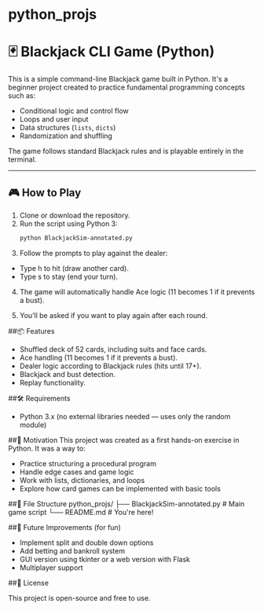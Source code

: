 # python_projs
# 🃏 Blackjack CLI Game (Python)

This is a simple command-line Blackjack game built in Python. It's a beginner project created to practice fundamental programming concepts such as:

- Conditional logic and control flow  
- Loops and user input  
- Data structures (`lists`, `dicts`)  
- Randomization and shuffling  

The game follows standard Blackjack rules and is playable entirely in the terminal.

---

## 🎮 How to Play
1. Clone or download the repository.
2. Run the script using Python 3:
   ```bash
   python BlackjackSim-annotated.py
3. Follow the prompts to play against the dealer:

  - Type h to hit (draw another card).
  - Type s to stay (end your turn).

4. The game will automatically handle Ace logic (11 becomes 1 if it prevents a bust).

5. You’ll be asked if you want to play again after each round.

##📦 Features
  - Shuffled deck of 52 cards, including suits and face cards.
  - Ace handling (11 becomes 1 if it prevents a bust).
  - Dealer logic according to Blackjack rules (hits until 17+).
  - Blackjack and bust detection.
  - Replay functionality.

##🛠️ Requirements
  - Python 3.x (no external libraries needed — uses only the random module)

##🧠 Motivation
This project was created as a first hands-on exercise in Python. It was a way to:
  - Practice structuring a procedural program
  - Handle edge cases and game logic
  - Work with lists, dictionaries, and loops
  - Explore how card games can be implemented with basic tools

##📁 File Structure
python_projs/
├── BlackjackSim-annotated.py     # Main game script
└── README.md                     # You're here!

##🚀 Future Improvements (for fun)
  - Implement split and double down options
  - Add betting and bankroll system
  - GUI version using tkinter or a web version with Flask
  - Multiplayer support

##📜 License

This project is open-source and free to use.
